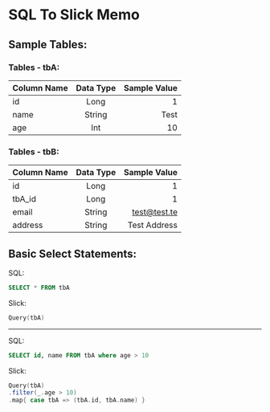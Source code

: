 # SQL To Slick Memo


## Sample Tables:

### Tables - tbA:
| Column Name   | Data Type     | Sample Value |
| ------------- |:-------------:| ------------:|
| id            | Long          | 1            |
| name          | String        | Test         |
| age           | Int           | 10           |

### Tables - tbB:
| Column Name   | Data Type     | Sample Value |
| ------------- |:-------------:| ------------:|
| id            | Long          | 1            |
| tbA_id        | Long          | 1            |
| email         | String        | test@test.te |
| address       | String        | Test Address |

## Basic Select Statements:

SQL:
```sql
SELECT * FROM tbA
```

Slick:
```scala
Query(tbA)
```

-----------------------

SQL:
```sql
SELECT id, name FROM tbA where age > 10
```

Slick:
```scala
Query(tbA)
.filter(_.age > 10)
.map{ case tbA => (tbA.id, tbA.name) }
```

